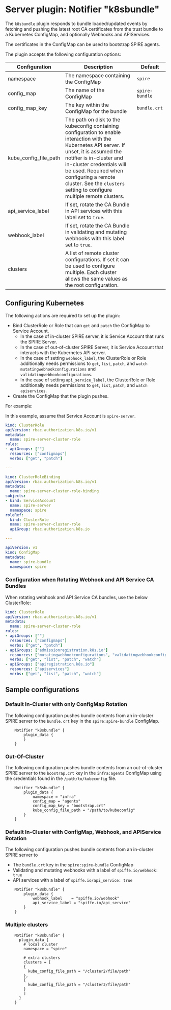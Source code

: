 # Server plugin: Notifier "k8sbundle"

The `k8sbundle` plugin responds to bundle loaded/updated events by fetching and
pushing the latest root CA certificates from the trust bundle to a Kubernetes
ConfigMap, and optionally Webhooks and APIServices.

The certificates in the ConfigMap can be used to bootstrap SPIRE agents.

The plugin accepts the following configuration options:

| Configuration         | Description                                                                                                                                                                                                                                                                                                                 | Default        |
|-----------------------|-----------------------------------------------------------------------------------------------------------------------------------------------------------------------------------------------------------------------------------------------------------------------------------------------------------------------------|----------------|
| namespace             | The namespace containing the ConfigMap                                                                                                                                                                                                                                                                                      | `spire`        |
| config_map            | The name of the ConfigMap                                                                                                                                                                                                                                                                                                   | `spire-bundle` |
| config_map_key        | The key within the ConfigMap for the bundle                                                                                                                                                                                                                                                                                 | `bundle.crt`   |
| kube_config_file_path | The path on disk to the kubeconfig containing configuration to enable interaction with the Kubernetes API server. If unset, it is assumed the notifier is in-cluster and in-cluster credentials will be used. Required when configuring a remote cluster. See the `clusters` setting to configure multiple remote clusters. |                |
| api_service_label     | If set, rotate the CA Bundle in API services with this label set to `true`.                                                                                                                                                                                                                                                 |                |
| webhook_label         | If set, rotate the CA Bundle in validating and mutating webhooks with this label set to `true`.                                                                                                                                                                                                                             |                |
| clusters              | A list of remote cluster configurations. If set it can be used to configure multiple. Each cluster allows the same values as the root configuration.                                                                                                                                                                        |                |

## Configuring Kubernetes

The following actions are required to set up the plugin:

- Bind ClusterRole or Role that can `get` and `patch` the ConfigMap to Service Account.
  - In the case of in-cluster SPIRE server, it is Service Account that runs the SPIRE Server.
  - In the case of out-of-cluster SPIRE Server, it is Service Account that interacts with the Kubernetes API server.
  - In the case of setting `webhook_label`, the ClusterRole or Role additionally needs permissions to `get`, `list`, `patch`, and `watch` `mutatingwebhookconfigurations` and `validatingwebhookconfigurations`.
  - In the case of setting `api_service_label`, the ClusterRole or Role additionally needs permissions to `get`, `list`, `patch`, and `watch` `apiservices`.
- Create the ConfigMap that the plugin pushes.

For example:

In this example, assume that Service Account is `spire-server`.

```yaml
kind: ClusterRole
apiVersion: rbac.authorization.k8s.io/v1
metadata:
  name: spire-server-cluster-role
rules:
- apiGroups: [""]
  resources: ["configmaps"]
  verbs: ["get", "patch"]

---

kind: ClusterRoleBinding
apiVersion: rbac.authorization.k8s.io/v1
metadata:
  name: spire-server-cluster-role-binding
subjects:
- kind: ServiceAccount
  name: spire-server
  namespace: spire
roleRef:
  kind: ClusterRole
  name: spire-server-cluster-role
  apiGroup: rbac.authorization.k8s.io

---

apiVersion: v1
kind: ConfigMap
metadata:
  name: spire-bundle
  namespace: spire
```

### Configuration when Rotating Webhook and API Service CA Bundles

When rotating webhook and API Service CA bundles, use the below ClusterRole:

```yaml
kind: ClusterRole
apiVersion: rbac.authorization.k8s.io/v1
metadata:
  name: spire-server-cluster-role
rules:
- apiGroups: [""]
  resources: ["configmaps"]
  verbs: ["get", "patch"]
- apiGroups: ["admissionregistration.k8s.io"]
  resources: ["mutatingwebhookconfigurations", "validatingwebhookconfigurations"]
  verbs: ["get", "list", "patch", "watch"]
- apiGroups: ["apiregistration.k8s.io"]
  resources: ["apiservices"]
  verbs: ["get", "list", "patch", "watch"]
```

## Sample configurations

### Default In-Cluster with only ConfigMap Rotation

The following configuration pushes bundle contents from an in-cluster SPIRE
server to the `bundle.crt` key in the `spire:spire-bundle` ConfigMap.

```hcl
    Notifier "k8sbundle" {
        plugin_data {
        }
    }
```

### Out-Of-Cluster

The following configuration pushes bundle contents from an out-of-cluster SPIRE
server to the `boostrap.crt` key in the `infra:agents` ConfigMap using
the credentials found in the `/path/to/kubeconfig` file.

```hcl
    Notifier "k8sbundle" {
        plugin_data {
            namespace = "infra"
            config_map = "agents"
            config_map_key = "bootstrap.crt"
            kube_config_file_path = "/path/to/kubeconfig"
        }
    }
```

### Default In-Cluster with ConfigMap, Webhook, and APIService Rotation

The following configuration pushes bundle contents from an in-cluster SPIRE
server to

- The `bundle.crt` key in the `spire:spire-bundle` ConfigMap
- Validating and mutating webhooks with a label of `spiffe.io/webhook: true`
- API services with a label of `spiffe.io/api_service: true`

```hcl
    Notifier "k8sbundle" {
        plugin_data {
            webhook_label    = "spiffe.io/webhook"
            api_service_label = "spiffe.io/api_service"
        }
    }
```

### Multiple clusters

```hcl
    Notifier "k8sbundle" {
      plugin_data {        
        # local cluster
        namespace = "spire"

        # extra clusters
        clusters = [        
        {
          kube_config_file_path = "/cluster2/file/path"
        },
        {
          kube_config_file_path = "/cluster3/file/path"
        }
        ]
      }    
    }
```
